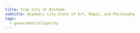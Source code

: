 ```yaml
---
title: Free City of Brinham
subtitle: Academic City-State of Art, Magic, and Philosophy
tags:
  - government/oligarchy
---
```

